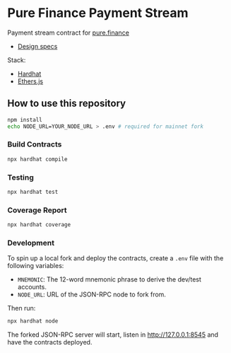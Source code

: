 # Pure Finance Payment Stream

Payment stream contract for [pure.finance](https://pure.finance)

- [Design specs](https://docs.google.com/document/d/17xmWzQTd_gW2GGcn-mgoRBR6kHcjV--LJhkv-frAcls/edit#heading=h.cljfvymqw9x2)

Stack:

- [Hardhat](https://hardhat.org/)
- [Ethers.js](https://docs.ethers.io/v5/)

## How to use this repository

```sh
npm install
echo NODE_URL=YOUR_NODE_URL > .env # required for mainnet fork
```

### Build Contracts

```sh
npx hardhat compile
```

### Testing

```sh
npx hardhat test
```

### Coverage Report

```sh
npx hardhat coverage
```

### Development

To spin up a local fork and deploy the contracts, create a `.env` file with the following variables:

- `MNEMONIC`: The 12-word mnemonic phrase to derive the dev/test accounts.
- `NODE_URL`: URL of the JSON-RPC node to fork from.

Then run:

```sh
npx hardhat node
```

The forked JSON-RPC server will start, listen in http://127.0.0.1:8545 and have the contracts deployed.
